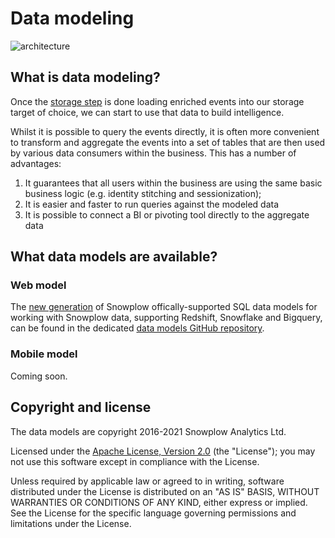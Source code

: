 # Data modeling

![architecture][architecture-image]

## What is data modeling?

Once the [storage step][storage] is done loading enriched events into our storage target of choice, we can start to use that data to build intelligence.

Whilst it is possible to query the events directly, it is often more convenient to transform and aggregate the events into a set of tables that are then used by various data consumers within the business. This has a number of advantages:

1. It guarantees that all users within the business are using the same basic business logic (e.g. identity stitching and sessionization);
2. It is easier and faster to run queries against the modeled data
4. It is possible to connect a BI or pivoting tool directly to the aggregate data

## What data models are available?

### Web model

The [new generation][data-models-blogpost] of Snowplow offically-supported SQL data models for working with Snowplow data, supporting Redshift, Snowflake and Bigquery, can be found in the dedicated [data models GitHub repository][data-models].

### Mobile model

Coming soon.

## Copyright and license

The data models are copyright 2016-2021 Snowplow Analytics Ltd.

Licensed under the [Apache License, Version 2.0][license] (the "License");
you may not use this software except in compliance with the License.

Unless required by applicable law or agreed to in writing, software
distributed under the License is distributed on an "AS IS" BASIS,
WITHOUT WARRANTIES OR CONDITIONS OF ANY KIND, either express or implied.
See the License for the specific language governing permissions and
limitations under the License.

[license]: http://www.apache.org/licenses/LICENSE-2.0
[architecture-image]: https://d3i6fms1cm1j0i.cloudfront.net/github-wiki/images/snowplow-architecture-5-data-modeling.png
[storage]: https://github.com/snowplow/snowplow/tree/master/4-storage
[data-models-blogpost]: https://snowplowanalytics.com/blog/2020/11/13/introducing-a-new-generation-of-our-web-data-model/
[data-models]: https://github.com/snowplow/data-models
